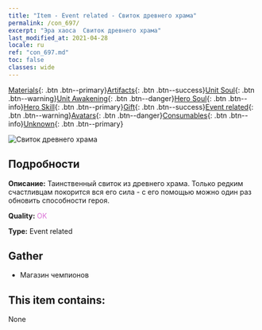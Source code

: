 ```yaml
---
title: "Item - Event related - Свиток древнего храма"
permalink: /con_697/
excerpt: "Эра хаоса  Свиток древнего храма"
last_modified_at: 2021-04-28
locale: ru
ref: "con_697.md"
toc: false
classes: wide
---
```

 [Materials](/ItemsRU/){: .btn .btn--primary}[Artifacts](/ItemsRU/Artifacts/){: .btn .btn--success}[Unit Soul](/ItemsRU/UnitSoul/){: .btn .btn--warning}[Unit Awakening](/ItemsRU/UnitAwakening/){: .btn .btn--danger}[Hero Soul](/ItemsRU/HeroSoul/){: .btn .btn--info}[Hero Skill](/ItemsRU/HeroSkill/){: .btn .btn--primary}[Gift](/ItemsRU/Gift/){: .btn .btn--success}[Event related](/ItemsRU/Events/){: .btn .btn--warning}[Avatars](/ItemsRU/Avatars/){: .btn .btn--danger}[Consumables](/ItemsRU/Consumables/){: .btn .btn--info}[Unknown](/ItemsRU/Unknown/){: .btn .btn--primary}

 ![Свиток древнего храма](/images/t/i_373.png)

## Подробности
 **Описание:** Таинственный свиток из древнего храма. Только редким счастливцам покорится вся его сила - с его помощью можно один раз обновить способности героя.

 **Quality:** <span style="color: #DA70D6">OK</span>

 **Type:** Event related

## Gather

*    Магазин чемпионов 

## This item contains:

  None

